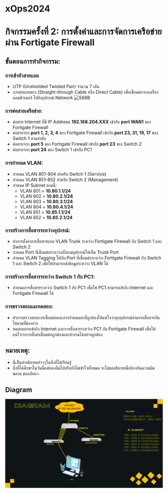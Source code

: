 # xOps2024

# กิจกรรมครั้งที่ 2: การตั้งค่าและการจัดการเครือข่ายผ่าน Fortigate Firewall

## ขั้นตอนการทำกิจกรรม:

### การเข้าหัวสายแลน
   - UTP (Unshielded Twisted Pair) จำนวน 7 เส้น
   - การต่อแบบตรง (Straight-through Cable หรือ Direct Cable) เพื่อเชื่อมต่อจากเครื่องคอมพิวเตอร์ ไปยังอุปกรณ์ Network
![568B](./Other/Straight_through_Cable_568B.jpg)

### การต่อสายเครือข่าย:
   - ต่อสาย Internet ที่มี IP Address **192.168.204.XXX** เข้ากับ **port WAN1** ของ Fortigate Firewall 
   - ต่อสายจาก **port 1, 2, 3, 4** ของ Fortigate Firewall เข้ากับ **port 23, 31, 19, 17** ของ Switch 1 ตามลำดับ
   - ต่อสายจาก **port 5** ของ Fortigate Firewall เข้ากับ **port 23** ของ Switch 2
   - ต่อสายจาก **port 24** ของ Switch 1 เข้ากับ PC1

### การกำหนด VLAN:
   - กำหนด VLAN 801-804 สำหรับ Switch 1 (Service)
   - กำหนด VLAN 851-852 สำหรับ Switch 2 (Management)
   - กำหนด IP Subnet ตามนี้:
     - VLAN 801 = **10.80.1.1/24**
     - VLAN 802 = **10.80.2.1/24**
     - VLAN 803 = **10.80.3.1/24**
     - VLAN 804 = **10.80.4.1/24**
     - VLAN 851 = **10.85.1.1/24**
     - VLAN 852 = **10.85.2.1/24**

### การสร้างการสื่อสารระหว่างอุปกรณ์:
   - ทำการตั้งค่าการสื่อสารแบบ VLAN Trunk ระหว่าง Fortigate Firewall กับ Switch 1 และ Switch 2
   - กำหนด Port ที่เชื่อมต่อระหว่างทั้งสามอุปกรณ์ให้เป็น Trunk Port
   - กำหนด VLAN Tagging ให้กับ Port ที่เชื่อมต่อระหว่าง Fortigate Firewall กับ Switch 1 และ Switch 2 เพื่อให้สามารถส่งข้อมูลระหว่าง VLAN ได้

### การสร้างการสื่อสารระหว่าง Switch 1 กับ PC1:
   - กำหนดการสื่อสารระหว่าง Switch 1 กับ PC1 เพื่อให้ PC1 สามารถเข้าถึง Internet และ Fortigate Firewall ได้

### การตรวจสอบและทดสอบ:
   - ทำการตรวจสอบการเชื่อมต่อและการกำหนดค่าที่ถูกต้องให้แน่ใจว่าทุกอุปกรณ์สามารถสื่อสารกันได้ตามที่ต้องการ
   - ทดสอบการเข้าถึง Internet และการสื่อสารระหว่าง PC1 กับ Fortigate Firewall เพื่อให้แน่ใจว่าการตั้งค่าเชื่อมต่อถูกต้องและทำงานได้อย่างถูกต้อง

## หมายเหตุ:
- นี่เป็นคำอธิบายคร่าวๆในสิ่งที่ได้เรียนรู้
- สิ่งที่ได้ศึกษาในวันนี้แต่หลงลืมไปหรือยังไม่เข้าใจทั้งหมด จะไม่ขออธิบายเพื่อป้องกันความผิดพลาด ขออภัยย~

## Diagram
![Diagram day2](./Diagram_xOps2024_week_2.png)


